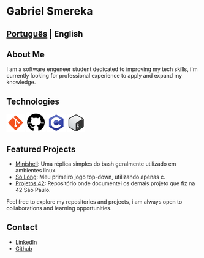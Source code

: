 # Gabriel Smereka

## [Português](https://github.com/gsmereka) | English

## About Me

I am a software engeneer student dedicated to improving my tech skills, i'm currently looking for professional experience to apply and expand my knowledge.

## Technologies

![git](https://github.com/gsmereka/gsmereka/blob/main/readme_content/icon_git.png?raw=true) ![github](https://github.com/gsmereka/gsmereka/blob/main/readme_content/icon_github.png?raw=true) ![c](https://github.com/gsmereka/gsmereka/blob/main/readme_content/icon_c.png?raw=true) ![bash](https://github.com/gsmereka/gsmereka/blob/main/readme_content/icon_bash.png?raw=true)

## Featured Projects

- [Minishell](https://github.com/gsmereka/Minishell): Uma réplica simples do bash geralmente utilizado em ambientes linux.
- [So Long](https://github.com/gsmereka/So_long): Meu primeiro jogo top-down, utilizando apenas c.
- [Projetos 42](https://github.com/gsmereka/42_Projects): Repositório onde documentei os demais projeto que fiz na 42 São Paulo.

Feel free to explore my repositories and projects, i am always open to collaborations and learning opportunities.

## Contact

- [LinkedIn](https://www.linkedin.com/in/gabriel-smereka-3720a523b)
- [Github](https://github.com/gsmereka)
